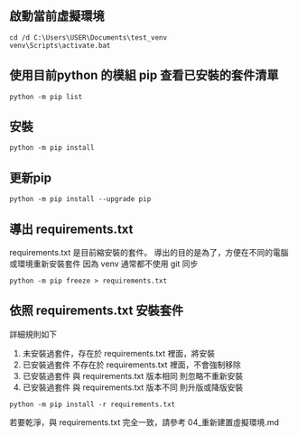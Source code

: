 
## 啟動當前虛擬環境
```
cd /d C:\Users\USER\Documents\test_venv
venv\Scripts\activate.bat
```

## 使用目前python 的模組 pip 查看已安裝的套件清單
```
python -m pip list
```

## 安裝
```
python -m pip install 
```

## 更新pip
```
python -m pip install --upgrade pip
```

## 導出 requirements.txt

requirements.txt 是目前縮安裝的套件。
導出的目的是為了，方便在不同的電腦或環境重新安裝套件
因為 venv 通常都不使用 git 同步

```
python -m pip freeze > requirements.txt
```

## 依照 requirements.txt 安裝套件

詳細規則如下

1. 未安裝過套件，存在於 requirements.txt 裡面，將安裝
2. 已安裝過套件 不存在於 requirements.txt 裡面，不會強制移除
3. 已安裝過套件 與 requirements.txt 版本相同 則忽略不重新安裝
4. 已安裝過套件 與 requirements.txt 版本不同 則升版或降版安裝

```
python -m pip install -r requirements.txt
```

若要乾淨，與 requirements.txt 完全一致，請參考 04_重新建置虛擬環境.md
